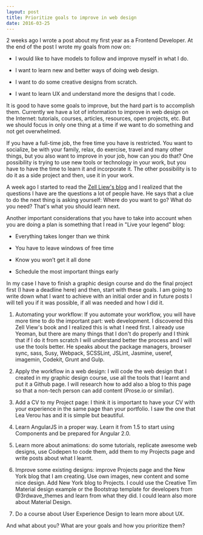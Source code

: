 ```yaml
---
layout: post
title: Prioritize goals to improve in web design
date: 2016-03-25
---
```


2 weeks ago I wrote a post about my first year as a Frontend Developer. At the end of the post I wrote my goals from now on:

- I would like to have models to follow and improve myself in what I do. 

- I want to learn new and better ways of doing web design. 

- I want to do some creative designs from scratch. 

- I want to learn UX and understand more the designs that I code. 

It is good to have some goals to improve, but the hard part is to accomplish them. Currently we have a lot of information to improve in web design on the Internet: tutorials, courses, articles, resources, open projects, etc. But we should focus in only one thing at a time if we want to do something and not get overwhelmed.

If you have a full-time job, the free time you have is restricted. You want to socialize, be with your family, relax, do exercise, travel and many other things, but you also want to improve in your job, how can you do that? One possibility is trying to use new tools or technology in your work, but you have to have the time to learn it and incorporate it. The other possibility is to do it as a side project and then, use it in your work.

A week ago I started to read the <a href="http://zellwk.com" alt="Zell Liew's site">Zell Liew's blog</a> and I realized that the questions I have are the questions a lot of people have. He says that a clue to do the next thing is asking yourself: Where do you want to go? What do you need? That's what you should learn next. 

Another important considerations that you have to take into account when you are doing a plan is something that I read in "Live your legend" blog:

- Everything takes longer than we think

- You have to leave windows of free time

- Know you won’t get it all done

- Schedule the most important things early 

In my case I have to finish a graphic design course and do the final project first (I have a deadline here) and then, start with these goals. I am going to write down what I want to achieve with an initial order and in future posts I will tell you if it was possible, if all was needed and how I did it.

1. Automating your workflow: If you automate your workflow, you will have more time to do the important part: web development. I discovered this Zell View's book and I realized this is what I need first. I already use Yeoman, but there are many things that I don't do properly and I think that if I do it from scratch I will understand better the process and I will use the tools better. He speaks about the package managers, browser sync, sass, Susy, Webpack, SCSSLint, JSLint, Jasmine, useref, imagemin, Codekit, Grunt and Gulp. 

2. Apply the workflow in a web design: I will code the web design that I created in my graphic design course, use all the tools that I learnt and put it a Github page. I will research how to add also a blog to this page so that a non-tech person can add content (Prose.io or similar).

3. Add a CV to my Project page: I think it is important to have your CV with your experience in the same page than your portfolio. I saw the one that Lea Verou has and it is simple but beautiful.

4. Learn AngularJS in a proper way. Learn it from 1.5 to start using Components and be prepared for Angular 2.0.

5. Learn more about animations: do some tutorials, replicate awesome web designs, use Codepen to code them, add them to my Projects page and write posts about what I learnt.

6. Improve some existing designs: improve Projects page and the New York blog that I am creating. Use own images, new content and some nice design. Add New York blog to Projects. I could use the Creative Tim Material design example or the Bootstrap template for developers from @3rdwave_themes and learn from what they did. I could learn also more about Material Design.

7. Do a course about User Experience Design to learn more about UX. 

And what about you? What are your goals and how you prioritize them?
